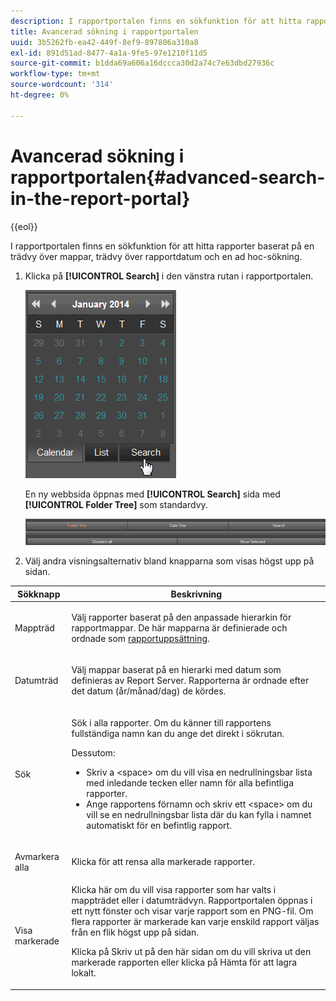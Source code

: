 ```yaml
---
description: I rapportportalen finns en sökfunktion för att hitta rapporter baserat på en trädvy över mappar, trädvy över rapportdatum och en ad hoc-sökning.
title: Avancerad sökning i rapportportalen
uuid: 3b5262fb-ea42-449f-8ef9-897806a310a8
exl-id: 891d51ad-8477-4a1a-9fe5-97e1210f11d5
source-git-commit: b1dda69a606a16dccca30d2a74c7e63dbd27936c
workflow-type: tm+mt
source-wordcount: '314'
ht-degree: 0%

---
```


# Avancerad sökning i rapportportalen{#advanced-search-in-the-report-portal}

{{eol}}

I rapportportalen finns en sökfunktion för att hitta rapporter baserat på en trädvy över mappar, trädvy över rapportdatum och en ad hoc-sökning.

1. Klicka på **[!UICONTROL Search]** i den vänstra rutan i rapportportalen.

   ![](assets/report_portal_search_button.png)

   En ny webbsida öppnas med **[!UICONTROL Search]** sida med **[!UICONTROL Folder Tree]** som standardvy.

   ![](assets/report_portal_search_headers.png)

1. Välj andra visningsalternativ bland knapparna som visas högst upp på sidan.

<table id="table_02610040A3284C07B62A6E70C0421573"> 
 <thead> 
  <tr> 
   <th colname="col1" class="entry"> Sökknapp </th> 
   <th colname="col2" class="entry"> Beskrivning </th> 
  </tr> 
 </thead>
 <tbody> 
  <tr> 
   <td colname="col1"> <p>Mappträd </p> </td> 
   <td colname="col2"> <p>Välj rapporter baserat på den anpassade hierarkin för rapportmappar. De här mapparna är definierade och ordnade som <a href="../../home/c-rpt-oview/c-work-rpt-sets/c-work-rpt-sets.md#concept-a5f078668e1245e684cb2a778c8803d5"> rapportuppsättning</a>. </p> </td> 
  </tr> 
  <tr> 
   <td colname="col1"> <p>Datumträd </p> </td> 
   <td colname="col2"> <p>Välj mappar baserat på en hierarki med datum som definieras av Report Server. Rapporterna är ordnade efter det datum (år/månad/dag) de kördes. </p> </td> 
  </tr> 
  <tr> 
   <td colname="col1"> <p>Sök </p> </td> 
   <td colname="col2"> <p>Sök i alla rapporter. Om du känner till rapportens fullständiga namn kan du ange det direkt i sökrutan. </p> <p>Dessutom: </p> 
    <ul id="ul_EAE30AAA865942078D0C6C0AE527C07C"> 
     <li id="li_F5213977442F4B89A62CA6BC315F95BE">Skriv a &lt;space&gt; om du vill visa en nedrullningsbar lista med inledande tecken eller namn för alla befintliga rapporter. </li> 
     <li id="li_C28799438777471290B424CAFFCAF810">Ange rapportens förnamn och skriv ett &lt;space&gt; om du vill se en nedrullningsbar lista där du kan fylla i namnet automatiskt för en befintlig rapport. </li> 
    </ul> </td> 
  </tr> 
  <tr> 
   <td colname="col1"> <p>Avmarkera alla </p> </td> 
   <td colname="col2"> Klicka för att rensa alla markerade rapporter. </td> 
  </tr> 
  <tr> 
   <td colname="col1"> <p>Visa markerade </p> </td> 
   <td colname="col2">Klicka här om du vill visa rapporter som har valts i mappträdet eller i datumträdvyn. Rapportportalen öppnas i ett nytt fönster och visar varje rapport som en PNG-fil. Om flera rapporter är markerade kan varje enskild rapport väljas från en flik högst upp på sidan. <p>Klicka på <span class="uicontrol"> Skriv ut</span> på den här sidan om du vill skriva ut den markerade rapporten eller klicka på <span class="uicontrol"> Hämta</span> för att lagra lokalt. </p> </td> 
  </tr> 
 </tbody> 
</table>

